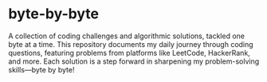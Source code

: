 # byte-by-byte
A collection of coding challenges and algorithmic solutions, tackled one byte at a time. This repository documents my daily journey through coding questions, featuring problems from platforms like LeetCode, HackerRank, and more. Each solution is a step forward in sharpening my problem-solving skills—byte by byte!
